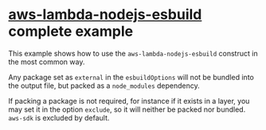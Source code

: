 # [aws-lambda-nodejs-esbuild](../../README.md) complete example

This example shows how to use the `aws-lambda-nodejs-esbuild` construct in the most common way.

Any package set as `external` in the `esbuildOptions` will not be bundled into the output file, but packed as a `node_modules` dependency.

If packing a package is not required, for instance if it exists in a layer, you may set it in the option `exclude`, so it will neither be packed nor bundled. `aws-sdk` is excluded by default.
